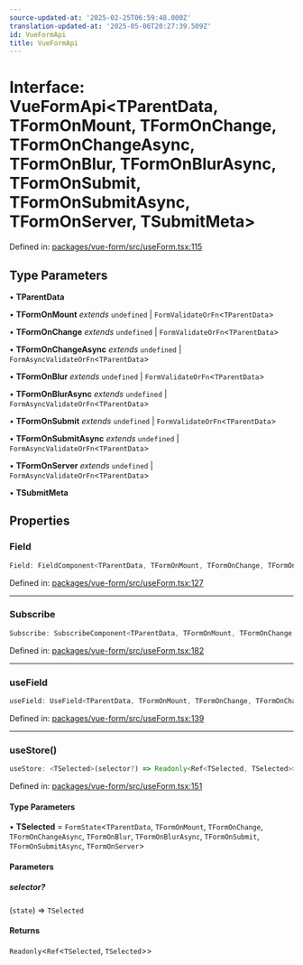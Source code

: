 ```yaml
---
source-updated-at: '2025-02-25T06:59:48.000Z'
translation-updated-at: '2025-05-06T20:27:39.509Z'
id: VueFormApi
title: VueFormApi
---
```


<!-- DO NOT EDIT: this page is autogenerated from the type comments -->

# Interface: VueFormApi\<TParentData, TFormOnMount, TFormOnChange, TFormOnChangeAsync, TFormOnBlur, TFormOnBlurAsync, TFormOnSubmit, TFormOnSubmitAsync, TFormOnServer, TSubmitMeta\>

Defined in: [packages/vue-form/src/useForm.tsx:115](https://github.com/TanStack/form/blob/main/packages/vue-form/src/useForm.tsx#L115)

## Type Parameters

• **TParentData**

• **TFormOnMount** *extends* `undefined` \| `FormValidateOrFn`\<`TParentData`\>

• **TFormOnChange** *extends* `undefined` \| `FormValidateOrFn`\<`TParentData`\>

• **TFormOnChangeAsync** *extends* `undefined` \| `FormAsyncValidateOrFn`\<`TParentData`\>

• **TFormOnBlur** *extends* `undefined` \| `FormValidateOrFn`\<`TParentData`\>

• **TFormOnBlurAsync** *extends* `undefined` \| `FormAsyncValidateOrFn`\<`TParentData`\>

• **TFormOnSubmit** *extends* `undefined` \| `FormValidateOrFn`\<`TParentData`\>

• **TFormOnSubmitAsync** *extends* `undefined` \| `FormAsyncValidateOrFn`\<`TParentData`\>

• **TFormOnServer** *extends* `undefined` \| `FormAsyncValidateOrFn`\<`TParentData`\>

• **TSubmitMeta**

## Properties

### Field

```ts
Field: FieldComponent<TParentData, TFormOnMount, TFormOnChange, TFormOnChangeAsync, TFormOnBlur, TFormOnBlurAsync, TFormOnSubmit, TFormOnSubmitAsync, TFormOnServer, TSubmitMeta>;
```

Defined in: [packages/vue-form/src/useForm.tsx:127](https://github.com/TanStack/form/blob/main/packages/vue-form/src/useForm.tsx#L127)

***

### Subscribe

```ts
Subscribe: SubscribeComponent<TParentData, TFormOnMount, TFormOnChange, TFormOnChangeAsync, TFormOnBlur, TFormOnBlurAsync, TFormOnSubmit, TFormOnSubmitAsync, TFormOnServer>;
```

Defined in: [packages/vue-form/src/useForm.tsx:182](https://github.com/TanStack/form/blob/main/packages/vue-form/src/useForm.tsx#L182)

***

### useField

```ts
useField: UseField<TParentData, TFormOnMount, TFormOnChange, TFormOnChangeAsync, TFormOnBlur, TFormOnBlurAsync, TFormOnSubmit, TFormOnSubmitAsync, TFormOnServer, TSubmitMeta>;
```

Defined in: [packages/vue-form/src/useForm.tsx:139](https://github.com/TanStack/form/blob/main/packages/vue-form/src/useForm.tsx#L139)

***

### useStore()

```ts
useStore: <TSelected>(selector?) => Readonly<Ref<TSelected, TSelected>>;
```

Defined in: [packages/vue-form/src/useForm.tsx:151](https://github.com/TanStack/form/blob/main/packages/vue-form/src/useForm.tsx#L151)

#### Type Parameters

• **TSelected** = `FormState`\<`TParentData`, `TFormOnMount`, `TFormOnChange`, `TFormOnChangeAsync`, `TFormOnBlur`, `TFormOnBlurAsync`, `TFormOnSubmit`, `TFormOnSubmitAsync`, `TFormOnServer`\>

#### Parameters

##### selector?

(`state`) => `TSelected`

#### Returns

`Readonly`\<`Ref`\<`TSelected`, `TSelected`\>\>
